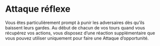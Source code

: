 # Attaque réflexe

<p>Vous êtes particulièrement prompt à punir les adversaires dès qu’ils baissent leurs gardes. Au début de chacun de vos tours quand vous récupérez vos actions, vous disposez d’une réaction supplémentaire que vous pouvez utiliser uniquement pour faire une Attaque d’opportunité.</p>